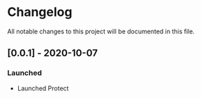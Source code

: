 # Changelog
All notable changes to this project will be documented in this file.

## [0.0.1] - 2020-10-07
### Launched
- Launched Protect